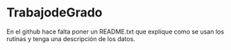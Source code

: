 # TrabajodeGrado

En el github hace falta poner un README.txt que explique como se usan los rutinas y tenga una descripción de los datos.
